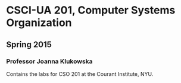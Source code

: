 # CSCI-UA 201, Computer Systems Organization
## Spring 2015
### Professor Joanna Klukowska

Contains the labs for CSO 201 at the Courant Institute, NYU.